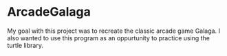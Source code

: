 # ArcadeGalaga
My goal with this project was to recreate the classic arcade game Galaga. I also wanted to use this program as an oppurtunity to practice using the turtle library.
